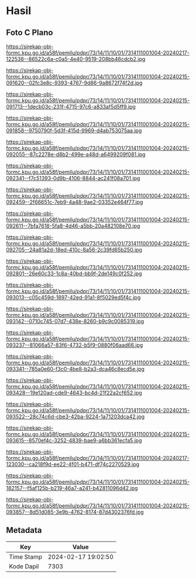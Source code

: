 # Hasil

## Foto C Plano

https://sirekap-obj-formc.kpu.go.id/a58f/pemilu/pdpr/73/14/11/10/01/7314111001004-20240217-122538--86522c6a-c0a5-4e40-9519-208bb46cdcb2.jpg

https://sirekap-obj-formc.kpu.go.id/a58f/pemilu/pdpr/73/14/11/10/01/7314111001004-20240215-091620--02fc3e8c-9393-4767-9d86-9a8672f74f2d.jpg

https://sirekap-obj-formc.kpu.go.id/a58f/pemilu/pdpr/73/14/11/10/01/7314111001004-20240215-091713--1decb03c-231f-4715-97c6-a833af5d5ff9.jpg

https://sirekap-obj-formc.kpu.go.id/a58f/pemilu/pdpr/73/14/11/10/01/7314111001004-20240215-091858--9750790f-5d3f-415d-9969-d4ab753075aa.jpg

https://sirekap-obj-formc.kpu.go.id/a58f/pemilu/pdpr/73/14/11/10/01/7314111001004-20240215-092055--87c2278e-d8b2-499e-a48d-a6499209f081.jpg

https://sirekap-obj-formc.kpu.go.id/a58f/pemilu/pdpr/73/14/11/10/01/7314111001004-20240215-092341--f7c51393-0d9b-4106-8844-ac241f08a701.jpg

https://sirekap-obj-formc.kpu.go.id/a58f/pemilu/pdpr/73/14/11/10/01/7314111001004-20240215-092459--2f66651c-7eb9-4a48-9ae2-03352e464f77.jpg

https://sirekap-obj-formc.kpu.go.id/a58f/pemilu/pdpr/73/14/11/10/01/7314111001004-20240215-092611--7bfa7618-5fa8-4d46-a5bb-20a482108e70.jpg

https://sirekap-obj-formc.kpu.go.id/a58f/pemilu/pdpr/73/14/11/10/01/7314111001004-20240215-092705--24a81a2d-18ed-410c-8a56-2c39fd65b250.jpg

https://sirekap-obj-formc.kpu.go.id/a58f/pemilu/pdpr/73/14/11/10/01/7314111001004-20240215-092801--26e60c33-1c8a-40bd-bb9f-2de149c0f252.jpg

https://sirekap-obj-formc.kpu.go.id/a58f/pemilu/pdpr/73/14/11/10/01/7314111001004-20240215-093013--c05c459d-1897-42ed-91a1-8f5029ed5f4c.jpg

https://sirekap-obj-formc.kpu.go.id/a58f/pemilu/pdpr/73/14/11/10/01/7314111001004-20240215-093142--0710c745-07d7-438e-8260-b9c9c0085319.jpg

https://sirekap-obj-formc.kpu.go.id/a58f/pemilu/pdpr/73/14/11/10/01/7314111001004-20240215-093237--81066a57-83f6-4732-b5f9-0880f06aad66.jpg

https://sirekap-obj-formc.kpu.go.id/a58f/pemilu/pdpr/73/14/11/10/01/7314111001004-20240215-093341--785a0e60-f3c0-4be8-b2a3-dca46c8ecd5e.jpg

https://sirekap-obj-formc.kpu.go.id/a58f/pemilu/pdpr/73/14/11/10/01/7314111001004-20240215-093428--19e120ad-cde9-4643-bc4d-21f22a2cf652.jpg

https://sirekap-obj-formc.kpu.go.id/a58f/pemilu/pdpr/73/14/11/10/01/7314111001004-20240215-093522--28c74c6d-cbe3-42ba-9224-1a71203dca42.jpg

https://sirekap-obj-formc.kpu.go.id/a58f/pemilu/pdpr/73/14/11/10/01/7314111001004-20240215-093615--8570ef4c-3252-4839-bae9-a6bb361ecfa5.jpg

https://sirekap-obj-formc.kpu.go.id/a58f/pemilu/pdpr/73/14/11/10/01/7314111001004-20240217-123030--ca218f9d-ee22-4f01-b471-df74c2270529.jpg

https://sirekap-obj-formc.kpu.go.id/a58f/pemilu/pdpr/73/14/11/10/01/7314111001004-20240215-182157--f5af125b-b219-46a7-a241-b42811096d42.jpg

https://sirekap-obj-formc.kpu.go.id/a58f/pemilu/pdpr/73/14/11/10/01/7314111001004-20240215-093857--8d51d085-3e9b-4762-8174-87d4302376fd.jpg


## Metadata

| Key        | Value               |
| ---------- | ------------------- |
| Time Stamp | 2024-02-17 19:02:50 |
| Kode Dapil | 7303                |



